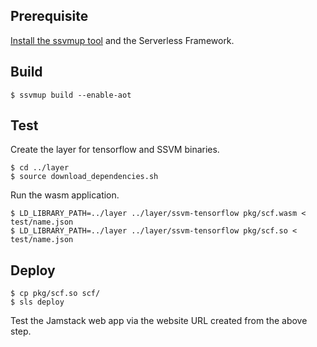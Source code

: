 ## Prerequisite

[Install the ssvmup tool](https://www.secondstate.io/articles/ssvmup/)
and the Serverless Framework.

## Build

```
$ ssvmup build --enable-aot
```

## Test

Create the layer for tensorflow and SSVM binaries.

```
$ cd ../layer
$ source download_dependencies.sh
```

Run the wasm application.

```
$ LD_LIBRARY_PATH=../layer ../layer/ssvm-tensorflow pkg/scf.wasm < test/name.json
$ LD_LIBRARY_PATH=../layer ../layer/ssvm-tensorflow pkg/scf.so < test/name.json
```

## Deploy

```
$ cp pkg/scf.so scf/
$ sls deploy
```

Test the Jamstack web app via the website URL created from the above step.
